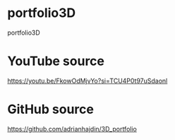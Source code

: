 # portfolio3D

portfolio3D

# YouTube source

https://youtu.be/FkowOdMjvYo?si=TCU4P0t97uSdaonl

# GitHub source

https://github.com/adrianhajdin/3D_portfolio
